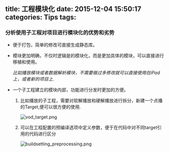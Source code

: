 title: 工程模块化
date: 2015-12-04 15:50:17
categories: Tips
tags: 
---


### 分析使用子工程对项目进行模块化的优势和劣势
- 便于打包，简单的修改可直接生成静态库。


- 模块更加明确，不仅时逻辑是的模块化，而是更加具体的模块，可以直接进行移植和使用。

	*比如播放模块或者数据解析模块，不需要做过多修改就可以直接使用在iPad上，或者新的项目上.*

	
- 一个子工程建立的模块内部，功能进行分发时更加的方便。

	1. 比如播放的子工程，需要对软解播放和硬解播放进行拆分，新建一个点播的Target,便可以很方便的使用.
			
		![vod_target.png](http://7xosar.com1.z0.glb.clouddn.com/vod_target.png)

   2. 可以在工程配置的预编译选项中定义参数，便于在代码中对不同target引用的代码进行区分 

	
		![buildsetting_preprocessing.png](http://7xosar.com1.z0.glb.clouddn.com/buildsetting_preprocessing.png)

